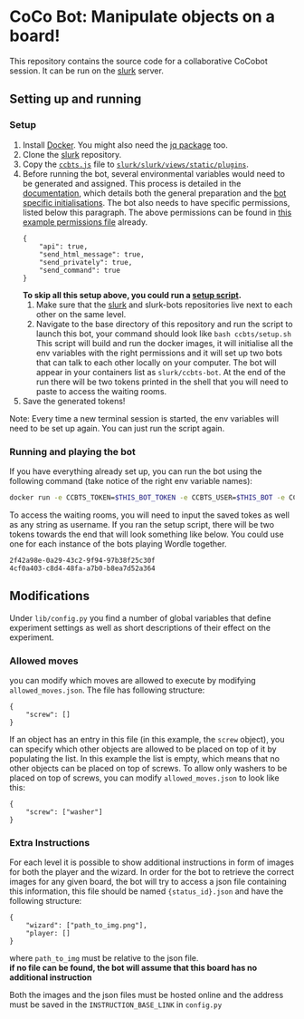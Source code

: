 # CoCo Bot: Manipulate objects on a board!

This repository contains the source code for a collaborative CoCobot session. It can be run on the [slurk](https://github.com/clp-research/slurk) server. 


## Setting up and running

### Setup 

1. Install [Docker](https://docs.docker.com/get-docker/). You might also need the [jq package](https://stedolan.github.io/jq/download/) too. 
2. Clone the [slurk](https://github.com/clp-research/slurk) repository.
3. Copy the [```ccbts.js```](ccbts.js) file to [```slurk/slurk/views/static/plugins```](https://github.com/clp-research/slurk/tree/master/slurk/views/static/plugins). 
4. Before running the bot, several environmental variables would need to be generated and assigned. This process is detailed in the [documentation](https://clp-research.github.io/slurk/slurk_gettingstarted.html), which details both the general preparation and the [bot specific initialisations](https://clp-research.github.io/slurk/slurk_gettingstarted.html#chatting-with-a-bot). The bot also needs to have specific permissions, listed below this paragraph. The above permissions can be found in [this example permissions file](https://github.com/clp-research/slurk-bots/blob/ccbts/ccbts/data/bot_permissions.json) already.  
    ```
    {
        "api": true,
        "send_html_message": true,
        "send_privately": true,
        "send_command": true
    }
    ```
    **To skip all this setup above, you could run a [setup script](https://github.com/clp-research/slurk-bots/blob/ccbts/ccbts/setup.sh).** 
    1. Make sure that the [slurk](https://github.com/clp-research/slurk) and slurk-bots repositories live next to each other on the same level.
    2. Navigate to the base directory of this repository and run the script to launch this bot, your command should look like ```bash ccbts/setup.sh``` 
    This script will build and run the docker images, it will initialise all the env variables with the right permissions and it will set up two bots that can talk to each other locally on your computer. The bot will appear in your containers list as ```slurk/ccbts-bot```. At the end of the run there will be two tokens printed in the shell that you will need to paste to access the waiting rooms. 
5. Save the generated tokens!

Note: Every time a new terminal session is started, the env variables will need to be set up again. You can just run the script again. 
    
### Running and playing the bot

If you have everything already set up, you can run the bot using the following command (take notice of the right env variable names):    
```bash
docker run -e CCBTS_TOKEN=$THIS_BOT_TOKEN -e CCBTS_USER=$THIS_BOT -e CCBTS_TASK_ID=$TASK_ID -e SLURK_WAITING_ROOM=$WAITING_ROOM -e SLURK_PORT=5000 --net="host" slurk/ccbts-bot &
```

To access the waiting rooms, you will need to input the saved tokes as well as any string as username. If you ran the setup script, there will be two tokens towards the end that will look something like below. You could use one for each instance of the bots playing Wordle together. 
```
2f42a98e-0a29-43c2-9f94-97b38f25c30f
4cf0a403-c8d4-48fa-a7b0-b8ea7d52a364
```


## Modifications
Under `lib/config.py` you find a number of global variables that define experiment settings as well as short descriptions of their effect on the experiment.

### Allowed moves  
you can modify which moves are allowed to execute by modifying `allowed_moves.json`. The file has following structure:
```
{
    "screw": []
}
```

If an object has an entry in this file (in this example, the `screw` object), you can specify which other objects are allowed to be placed on top of it by populating the list. In this example the list is empty, which means that no other objects can be placed on top of screws. To allow only washers to be placed on top of screws, you can modify `allowed_moves.json` to look like this:
```
{
    "screw": ["washer"]
}
```

### Extra Instructions
For each level it is possible to show additional instructions in form of images for both the player and the wizard. In order for the bot to retrieve the correct images for any given board, the bot will try to access a json file containing this information, this file should be named `{status_id}.json` and have the following structure:

```
{
    "wizard": ["path_to_img.png"],
    "player: []
}
```

where `path_to_img` must be relative to the json file.  
**if no file can be found, the bot will assume that this board has no additional instruction**  

Both the images and the json files must be hosted online and the address must be saved in the `INSTRUCTION_BASE_LINK` in `config.py`